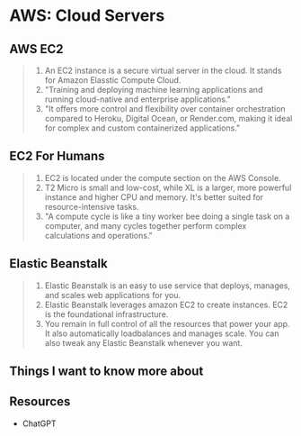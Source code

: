 # AWS: Cloud Servers

## AWS EC2

> 1. An EC2 instance is a secure virtual server in the cloud. It stands for Amazon Elasstic Compute Cloud.
> 2. "Training and deploying machine learning applications and running cloud-native and enterprise applications."
> 3. "It offers more control and flexibility over container orchestration compared to Heroku, Digital Ocean, or Render.com, making it ideal for complex and custom containerized applications."

## EC2 For Humans

> 1. EC2 is located under the compute section on the AWS Console.
> 2. T2 Micro is small and low-cost, while XL is a larger, more powerful instance and higher CPU and memory. It's better suited for resource-intensive tasks.
> 3. "A compute cycle is like a tiny worker bee doing a single task on a computer, and many cycles together perform complex calculations and operations."

## Elastic Beanstalk

> 1. Elastic Beanstalk is an easy to use service that deploys, manages, and scales web applications for you.
> 2. Elastic Beanstalk leverages amazon EC2 to create instances. EC2 is the foundational infrastructure.
> 3. You remain in full control of all the resources that power your app. It also automatically loadbalances and manages scale. You can also tweak any Elastic Beanstalk whenever you want.

## Things I want to know more about

## Resources

- ChatGPT
